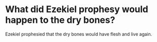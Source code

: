 # What did Ezekiel prophesy would happen to the dry bones?

Ezekiel prophesied that the dry bones would have flesh and live again.
